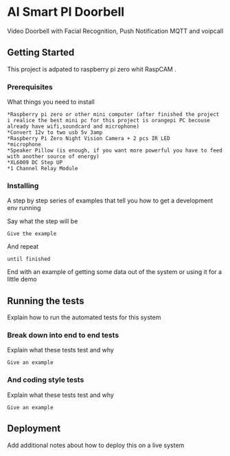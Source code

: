 # AI Smart PI Doorbell

Video Doorbell with Facial Recognition, Push Notification MQTT and voipcall 

## Getting Started

This project is adpated to raspberry pi zero whit  RaspCAM .

### Prerequisites

What things you need to install

```
*Raspberry pi zero or other mini computer (after finished the project i realice the best mini pc for this project is orangepi PC becouse already have wifi,soundcard and microphone)
*Convert 12v to two usb 5v 3amp
*Raspberry Pi Zero Night Vision Camera + 2 pcs IR LED
*microphone
*Speaker Pillow (is enough, if you want more powerful you have to feed with another source of energy)
*XL6009 DC Step UP
*1 Channel Relay Module
```

### Installing

A step by step series of examples that tell you how to get a development env running

Say what the step will be

```
Give the example
```

And repeat

```
until finished
```

End with an example of getting some data out of the system or using it for a little demo

## Running the tests

Explain how to run the automated tests for this system

### Break down into end to end tests

Explain what these tests test and why

```
Give an example
```

### And coding style tests

Explain what these tests test and why

```
Give an example
```

## Deployment

Add additional notes about how to deploy this on a live system
